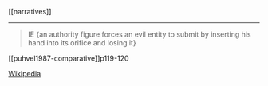 [[narratives]]

---
> IE 
> {an authority figure forces an evil entity to submit by inserting his hand into its orifice and losing it}

[[puhvel1987-comparative]]p119-120

[Wikipedia](https://en.wikipedia.org/wiki/Proto-Indo-European_mythology#Binding-of-evil)